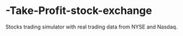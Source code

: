 # -Take-Profit-stock-exchange
Stocks trading simulator with real trading data from NYSE and Nasdaq.
